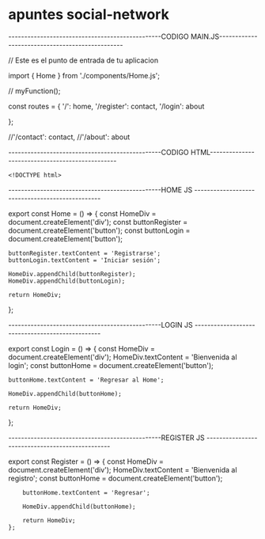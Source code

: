 # apuntes social-network

------------------------------------------------CODIGO MAIN.JS------------------------------------------------

// Este es el punto de entrada de tu aplicacion

import { Home } from './components/Home.js';

// myFunction();

const routes = {
    '/': home,
    '/register': contact,
    '/login': about
    
};



//'/contact': contact,
    //'/about': about


------------------------------------------------CODIGO HTML------------------------------------------------


    <!DOCTYPE html>
<html lang="en">
<head>
  <meta charset="UTF-8">
  <meta name="viewport" content="width=device-width, initial-scale=1.0">
  <meta http-equiv="X-UA-Compatible" content="ie=edge">
  <title>Document</title>
</head>
<body>
  <div id="root"></div>
  <!-- todo el comportamiento de js se ve reflejado en este nodo root -->

  <script type="module" src="main.js"></script>
</body>
</html>



<!-- <!DOCTYPE html>
<html lang="en">
<head>
  <meta charset="UTF-8">
  <meta name="viewport" content="width=device-width, initial-scale=1.0">
  <meta http-equiv="X-UA-Compatible" content="ie=edge">
  <title>Document</title>
</head>
<body>
  <script type="module" src="main.js"></script>
</body>
</html> -->


------------------------------------------------HOME JS ------------------------------------------------

export const Home = () => {
    const HomeDiv = document.createElement('div');
    const buttonRegister = document.createElement('button');
    const buttonLogin = document.createElement('button');

    buttonRegister.textContent = 'Registrarse';
    buttonLogin.textContent = 'Iniciar sesión';

    HomeDiv.appendChild(buttonRegister);
    HomeDiv.appendChild(buttonLogin);

    return HomeDiv;
};



------------------------------------------------LOGIN JS ------------------------------------------------

export const Login = () => {
    const HomeDiv = document.createElement('div');
    HomeDiv.textContent = 'Bienvenida al login';
    const buttonHome = document.createElement('button');

    buttonHome.textContent = 'Regresar al Home';

    HomeDiv.appendChild(buttonHome);

    return HomeDiv;
};


------------------------------------------------REGISTER JS ------------------------------------------------


export const Register = () => {
        const HomeDiv = document.createElement('div');
        HomeDiv.textContent = 'Bienvenida al registro';
        const buttonHome = document.createElement('button');
    
        buttonHome.textContent = 'Regresar';
    
        HomeDiv.appendChild(buttonHome);
    
        return HomeDiv;
    };



